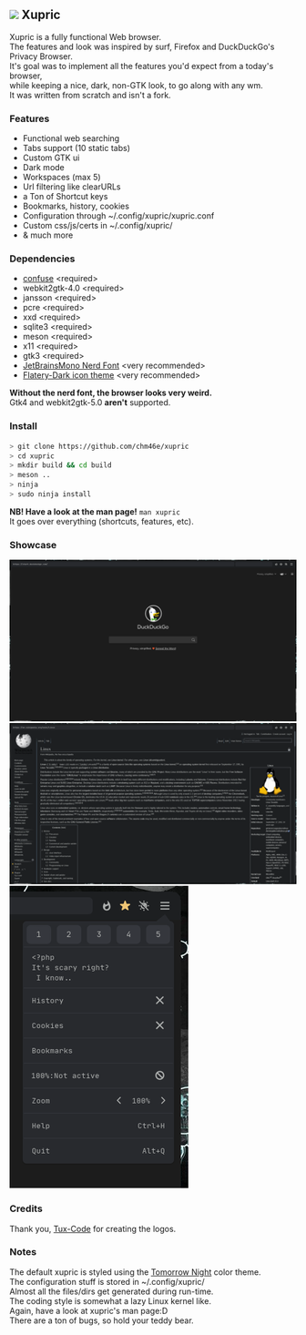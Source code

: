 ## <img src="res/xupric.png" width=18> Xupric

Xupric is a fully functional Web browser.\
The features and look was inspired by surf, Firefox and DuckDuckGo's Privacy Browser.\
It's goal was to implement all the features you'd expect from a today's browser,\
while keeping a nice, dark, non-GTK look, to go along with any wm.\
It was written from scratch and isn't a fork.

### Features
* Functional web searching
* Tabs support (10 static tabs)
* Custom GTK ui
* Dark mode
* Workspaces (max 5)
* Url filtering like clearURLs
* a Ton of Shortcut keys
* Bookmarks, history, cookies
* Configuration through ~/.config/xupric/xupric.conf
* Custom css/js/certs in ~/.config/xupric/
* & much more

### Dependencies
* <a href="https://github.com/libconfuse/libconfuse">confuse</a> \<required\>
* webkit2gtk-4.0 \<required\>
* jansson \<required\>
* pcre \<required\>
* xxd \<required\>
* sqlite3 \<required\>
* meson \<required\>
* x11 \<required\>
* gtk3 \<required\>
* <a href="https://www.nerdfonts.com/font-downloads">JetBrainsMono Nerd Font</a> \<very recommended\>
* <a href="https://github.com/cbrnix/Flatery">Flatery-Dark icon theme</a> \<very recommended\>

__Without the nerd font, the browser looks very weird.__\
Gtk4 and webkit2gtk-5.0 __aren't__ supported.

### Install
```sh
> git clone https://github.com/chm46e/xupric
> cd xupric
> mkdir build && cd build
> meson ..
> ninja
> sudo ninja install
```
__NB! Have a look at the man page!__ ```man xupric```\
It goes over everything (shortcuts, features, etc).

### Showcase
<img src="res/previews/xupric_start.png">
<img src="res/previews/xupric_wiki.png">
<img src="res/previews/xupric_menu.png">

### Credits
Thank you, <a href="https://github.com/Tux-Code">Tux-Code</a> for creating the logos.

### Notes
The default xupric is styled using the <a href="https://github.com/ChrisKempson/Tomorrow-Theme">Tomorrow Night</a> color theme.\
The configuration stuff is stored in ~/.config/xupric/\
Almost all the files/dirs get generated during run-time.\
The coding style is somewhat a lazy Linux kernel like.\
Again, have a look at xupric's man page:D\
There are a ton of bugs, so hold your teddy bear.
